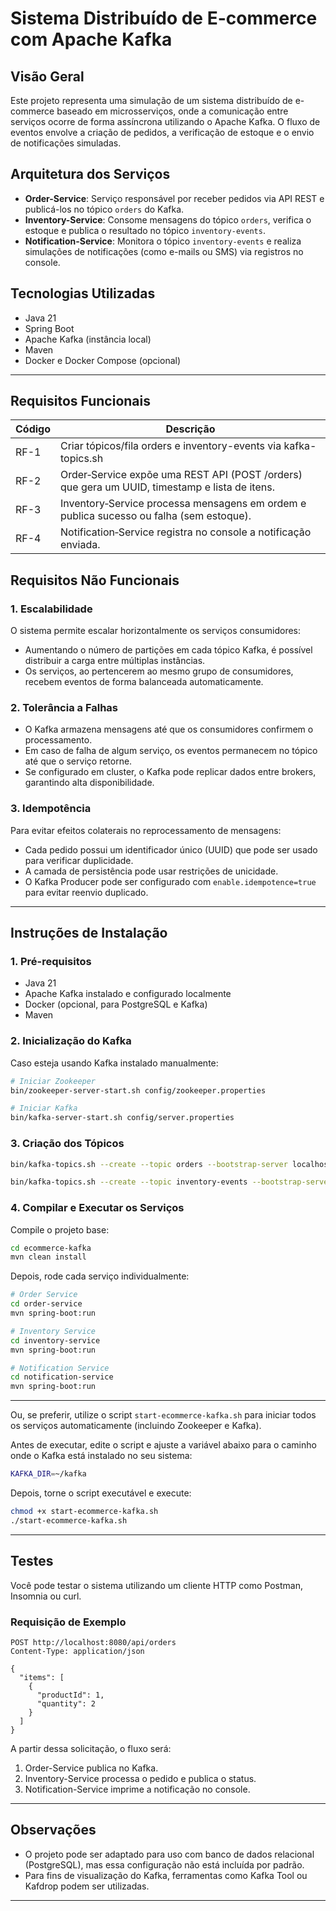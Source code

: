 # Sistema Distribuído de E-commerce com Apache Kafka

## Visão Geral

Este projeto representa uma simulação de um sistema distribuído de e-commerce baseado em microsserviços, onde a comunicação entre serviços ocorre de forma assíncrona utilizando o Apache Kafka. O fluxo de eventos envolve a criação de pedidos, a verificação de estoque e o envio de notificações simuladas.

## Arquitetura dos Serviços

- **Order-Service**: Serviço responsável por receber pedidos via API REST e publicá-los no tópico `orders` do Kafka.
- **Inventory-Service**: Consome mensagens do tópico `orders`, verifica o estoque e publica o resultado no tópico `inventory-events`.
- **Notification-Service**: Monitora o tópico `inventory-events` e realiza simulações de notificações (como e-mails ou SMS) via registros no console.

## Tecnologias Utilizadas

- Java 21
- Spring Boot
- Apache Kafka (instância local)
- Maven
- Docker e Docker Compose (opcional)

---

## Requisitos Funcionais

| Código | Descrição |
|--------|-----------|
| RF-1   | Criar tópicos/fila orders e inventory-events via kafka-topics.sh |
| RF-2   | Order‐Service expõe uma REST API (POST /orders) que gera um UUID, timestamp e lista de itens. |
| RF-3   | Inventory‐Service processa mensagens em ordem e publica sucesso ou falha (sem estoque). |
| RF-4   | Notification‐Service registra no console a notificação enviada. |

## Requisitos Não Funcionais

### 1. Escalabilidade

O sistema permite escalar horizontalmente os serviços consumidores:

- Aumentando o número de partições em cada tópico Kafka, é possível distribuir a carga entre múltiplas instâncias.
- Os serviços, ao pertencerem ao mesmo grupo de consumidores, recebem eventos de forma balanceada automaticamente.

### 2. Tolerância a Falhas

- O Kafka armazena mensagens até que os consumidores confirmem o processamento.
- Em caso de falha de algum serviço, os eventos permanecem no tópico até que o serviço retorne.
- Se configurado em cluster, o Kafka pode replicar dados entre brokers, garantindo alta disponibilidade.

### 3. Idempotência

Para evitar efeitos colaterais no reprocessamento de mensagens:

- Cada pedido possui um identificador único (UUID) que pode ser usado para verificar duplicidade.
- A camada de persistência pode usar restrições de unicidade.
- O Kafka Producer pode ser configurado com `enable.idempotence=true` para evitar reenvio duplicado.

---

## Instruções de Instalação

### 1. Pré-requisitos

- Java 21
- Apache Kafka instalado e configurado localmente
- Docker (opcional, para PostgreSQL e Kafka)
- Maven

### 2. Inicialização do Kafka

Caso esteja usando Kafka instalado manualmente:

```bash
# Iniciar Zookeeper
bin/zookeeper-server-start.sh config/zookeeper.properties

# Iniciar Kafka
bin/kafka-server-start.sh config/server.properties
```

### 3. Criação dos Tópicos

```bash
bin/kafka-topics.sh --create --topic orders --bootstrap-server localhost:9092 --partitions 3 --replication-factor 1

bin/kafka-topics.sh --create --topic inventory-events --bootstrap-server localhost:9092 --partitions 3 --replication-factor 1
```

### 4. Compilar e Executar os Serviços

Compile o projeto base:

```bash
cd ecommerce-kafka
mvn clean install
```

Depois, rode cada serviço individualmente:

```bash
# Order Service
cd order-service
mvn spring-boot:run
```

```bash
# Inventory Service
cd inventory-service
mvn spring-boot:run
```

```bash
# Notification Service
cd notification-service
mvn spring-boot:run
```

---

Ou, se preferir, utilize o script `start-ecommerce-kafka.sh` para iniciar todos os serviços automaticamente (incluindo Zookeeper e Kafka).

Antes de executar, edite o script e ajuste a variável abaixo para o caminho onde o Kafka está instalado no seu sistema:

```bash
KAFKA_DIR=~/kafka
```

Depois, torne o script executável e execute:

```bash
chmod +x start-ecommerce-kafka.sh
./start-ecommerce-kafka.sh
```
---

## Testes

Você pode testar o sistema utilizando um cliente HTTP como Postman, Insomnia ou curl.

### Requisição de Exemplo

```http
POST http://localhost:8080/api/orders
Content-Type: application/json

{
  "items": [
    {
      "productId": 1,
      "quantity": 2
    }
  ]
}
```

A partir dessa solicitação, o fluxo será:

1. Order-Service publica no Kafka.
2. Inventory-Service processa o pedido e publica o status.
3. Notification-Service imprime a notificação no console.

---

## Observações

- O projeto pode ser adaptado para uso com banco de dados relacional (PostgreSQL), mas essa configuração não está incluída por padrão.
- Para fins de visualização do Kafka, ferramentas como Kafka Tool ou Kafdrop podem ser utilizadas.

---


